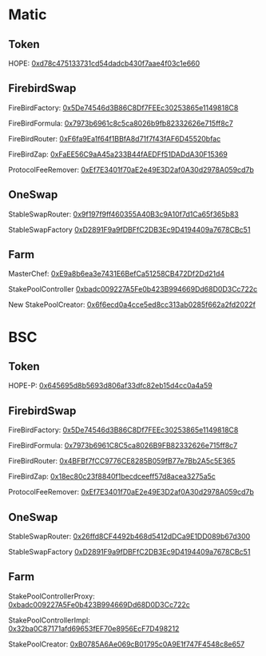 
# Matic
## Token
HOPE: [0xd78c475133731cd54dadcb430f7aae4f03c1e660](https://polygonscan.com/token/0xd78c475133731cd54dadcb430f7aae4f03c1e660)

## FirebirdSwap
FireBirdFactory: [0x5De74546d3B86C8Df7FEEc30253865e1149818C8](https://polygonscan.com/address/0x5De74546d3B86C8Df7FEEc30253865e1149818C8)

FireBirdFormula: [0x7973b6961c8c5ca8026b9fb82332626e715ff8c7](https://polygonscan.com/address/0x7973b6961c8c5ca8026b9fb82332626e715ff8c7) 

FireBirdRouter: [0xF6fa9Ea1f64f1BBfA8d71f7f43fAF6D45520bfac](https://polygonscan.com/address/0xF6fa9Ea1f64f1BBfA8d71f7f43fAF6D45520bfac)

FireBirdZap: [0xFaEE56C9aA45a233B44fAEDFf51DADdA30F15369](https://polygonscan.com/address/0xFaEE56C9aA45a233B44fAEDFf51DADdA30F15369#code)

ProtocolFeeRemover: [0xEf7E3401f70aE2e49E3D2af0A30d2978A059cd7b](https://bscscan.com/address/0xEf7E3401f70aE2e49E3D2af0A30d2978A059cd7b#code)

## OneSwap
StableSwapRouter: [0x9f197f9ff460355A40B3c9A10f7d1Ca65f365b83](https://polygonscan.com/address/0x9f197f9ff460355A40B3c9A10f7d1Ca65f365b83)

StableSwapFactory [0xD2891F9a9fDBFfC2DB3Ec9D4194409a7678CBc51](https://polygonscan.com/address/0xD2891F9a9fDBFfC2DB3Ec9D4194409a7678CBc51)

## Farm
MasterChef: [0xE9a8b6ea3e7431E6BefCa51258CB472Df2Dd21d4](https://polygonscan.com/address/0xE9a8b6ea3e7431E6BefCa51258CB472Df2Dd21d4#code)

StakePoolController [0xbadc009227A5Fe0b423B994669Dd68D0D3Cc722c](https://polygonscan.com/address/0xbadc009227A5Fe0b423B994669Dd68D0D3Cc722c#code)

New StakePoolCreator: [0x6f6ecd0a4cce5ed8cc313ab0285f662a2fd2022f](https://polygonscan.com/address/0x6f6ecd0a4cce5ed8cc313ab0285f662a2fd2022f#code)

# BSC
## Token
HOPE-P: [0x645695d8b5693d806af33dfc82eb15d4cc0a4a59](https://bscscan.com/token/0x645695d8b5693d806af33dfc82eb15d4cc0a4a59)
## FirebirdSwap
FireBirdFactory: [0x5De74546d3B86C8Df7FEEc30253865e1149818C8](https://bscscan.com/address/0x5De74546d3B86C8Df7FEEc30253865e1149818C8) 

FireBirdFormula: [0x7973b6961C8C5ca8026B9FB82332626e715ff8c7](https://bscscan.com/address/0x7973b6961C8C5ca8026B9FB82332626e715ff8c7) 

FireBirdRouter: [0x4BFBf7fCC9776CE8285B059fB77e7Bb2A5c5E365](https://bscscan.com/address/0x4BFBf7fCC9776CE8285B059fB77e7Bb2A5c5E365)

FireBirdZap: [0x18ec80c23f8840f1becdceeff57d8acea3275a5c](https://bscscan.com/address/0x18ec80c23f8840f1becdceeff57d8acea3275a5c#code)

ProtocolFeeRemover: [0xEf7E3401f70aE2e49E3D2af0A30d2978A059cd7b](https://bscscan.com/address/0xEf7E3401f70aE2e49E3D2af0A30d2978A059cd7b#code)
## OneSwap
StableSwapRouter: [0x26ffd8CF4492b468d5412dDCa9E1DD089b67d300](https://bscscan.com/address/0x26ffd8CF4492b468d5412dDCa9E1DD089b67d300)

StableSwapFactory [0xD2891F9a9fDBFfC2DB3Ec9D4194409a7678CBc51](https://bscscan.com/address/0xD2891F9a9fDBFfC2DB3Ec9D4194409a7678CBc51)
## Farm
StakePoolControllerProxy: [0xbadc009227A5Fe0b423B994669Dd68D0D3Cc722c](https://bscscan.com/address/0xbadc009227A5Fe0b423B994669Dd68D0D3Cc722c#code)

StakePoolControllerImpl: [0x32ba0C87171afd69653fEF70e8956EcF7D498212](https://bscscan.com/address/0x32ba0C87171afd69653fEF70e8956EcF7D498212#code)

StakePoolCreator: [0xB0785A6Ae069cB01795c0A9E1f747F4548c8e657](https://bscscan.com/address/0xB0785A6Ae069cB01795c0A9E1f747F4548c8e657#code)
